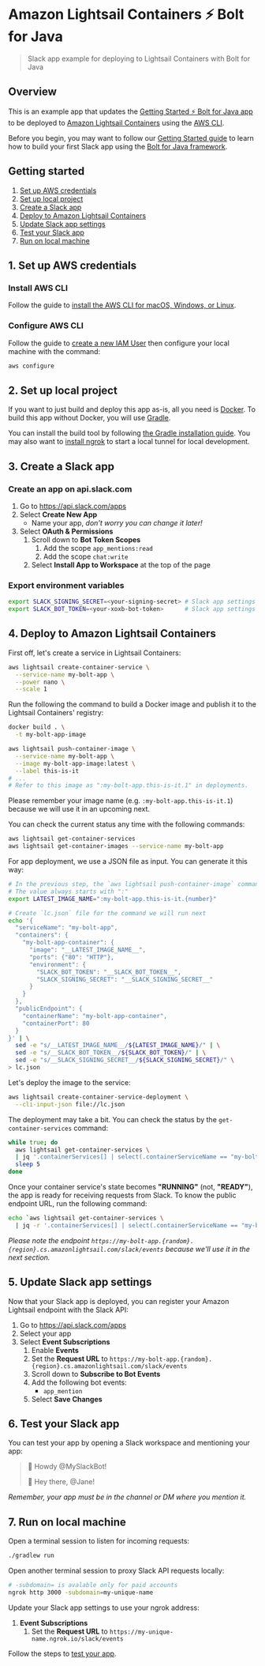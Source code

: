 # Amazon Lightsail Containers ⚡️ Bolt for Java

> Slack app example for deploying to Lightsail Containers with Bolt for Java

## Overview

This is an example app that updates the [Getting Started ⚡️ Bolt for Java app][bolt-app] to be deployed to [Amazon Lightsail Containers][aws-lightsail] using the [AWS CLI][aws-cli-install].

Before you begin, you may want to follow our [Getting Started guide][bolt-guide] to learn how to build your first Slack app using the [Bolt for Java framework][bolt-website].

## Getting started

1. [Set up AWS credentials](#1-set-up-aws-credentials)
1. [Set up local project](#2-set-up-local-project)
1. [Create a Slack app](#3-create-a-slack-app)
1. [Deploy to Amazon Lightsail Containers](#4-deploy-to-aws-lightsail)
1. [Update Slack app settings](#5-update-slack-app-settings)
1. [Test your Slack app](#6-test-your-slack-app)
1. [Run on local machine](#7-run-on-local-machine)

## 1. Set up AWS credentials

### Install AWS CLI

Follow the guide to [install the AWS CLI for macOS, Windows, or Linux][aws-cli-install].

### Configure AWS CLI

Follow the guide to [create a new IAM User][aws-cli-configure-user] then configure your local machine with the command:

```zsh
aws configure
```

## 2. Set up local project

If you want to just build and deploy this app as-is, all you need is [Docker][docker]. To build this app without Docker, you will use [Gradle][gradle].

You can install the build tool by following [the Gradle installation guide][gradle-install]. You may also want to [install ngrok][ngrok-install] to start a local tunnel for local development.

## 3. Create a Slack app

### Create an app on api.slack.com

1. Go to https://api.slack.com/apps
1. Select **Create New App**
    * Name your app, _don't worry you can change it later!_
1. Select **OAuth & Permissions**
    1. Scroll down to **Bot Token Scopes**
        1. Add the scope `app_mentions:read`
        1. Add the scope `chat:write`
    1. Select **Install App to Workspace** at the top of the page

### Export environment variables

```zsh
export SLACK_SIGNING_SECRET=<your-signing-secret> # Slack app settings > "Basic Information"
export SLACK_BOT_TOKEN=<your-xoxb-bot-token>      # Slack app settings > "OAuth & Permissions"
```

## 4. Deploy to Amazon Lightsail Containers

First off, let's create a service in Lightsail Containers:

```zsh
aws lightsail create-container-service \
  --service-name my-bolt-app \
  --power nano \
  --scale 1
```

Run the following the command to build a Docker image and publish it to the Lightsail Containers' registry:

```zsh
docker build . \
  -t my-bolt-app-image

aws lightsail push-container-image \
  --service-name my-bolt-app \
  --image my-bolt-app-image:latest \
  --label this-is-it
# ...
# Refer to this image as ":my-bolt-app.this-is-it.1" in deployments.
```

Please remember your image name (e.g. `:my-bolt-app.this-is-it.1`) because we will use it in an upcoming next.

You can check the current status any time with the following commands:

```zsh
aws lightsail get-container-services
aws lightsail get-container-images --service-name my-bolt-app
```

For app deployment, we use a JSON file as input. You can generate it this way:

```zsh
# In the previous step, the `aws lightsail push-container-image` command returned this value to you.
# The value always starts with ":"
export LATEST_IMAGE_NAME=":my-bolt-app.this-is-it.{number}"

# Create `lc.json` file for the command we will run next
echo '{
  "serviceName": "my-bolt-app",
  "containers": {
    "my-bolt-app-container": {
      "image": "__LATEST_IMAGE_NAME__",
      "ports": {"80": "HTTP"},
      "environment": {
        "SLACK_BOT_TOKEN": "__SLACK_BOT_TOKEN__",
        "SLACK_SIGNING_SECRET": "__SLACK_SIGNING_SECRET__"
      }
    }
  },
  "publicEndpoint": {
    "containerName": "my-bolt-app-container",
    "containerPort": 80
  }
}' | \
  sed -e "s/__LATEST_IMAGE_NAME__/${LATEST_IMAGE_NAME}/" | \
  sed -e "s/__SLACK_BOT_TOKEN__/${SLACK_BOT_TOKEN}/" | \
  sed -e "s/__SLACK_SIGNING_SECRET__/${SLACK_SIGNING_SECRET}/" \
> lc.json
```

Let's deploy the image to the service:

```zsh
aws lightsail create-container-service-deployment \
  --cli-input-json file://lc.json
```

The deployment may take a bit. You can check the status by the `get-container-services` command:

```zsh
while true; do
  aws lightsail get-container-services \
  | jq '.containerServices[] | select(.containerServiceName == "my-bolt-app") | .state'
  sleep 5
done
```

Once your container service's state becomes **"RUNNING"** (not, **"READY"**), the app is ready for receiving requests from Slack. To know the public endpoint URL, run the following command:

```zsh
echo `aws lightsail get-container-services \
  | jq -r '.containerServices[] | select(.containerServiceName == "my-bolt-app") | .url'`slack/events
```

_Please note the endpoint `https://my-bolt-app.{random}.{region}.cs.amazonlightsail.com/slack/events` because we'll use it in the next section._

## 5. Update Slack app settings

Now that your Slack app is deployed, you can register your Amazon Lightsail endpoint with the Slack API:

1. Go to https://api.slack.com/apps
1. Select your app
1. Select **Event Subscriptions**
    1. Enable **Events**
    1. Set the **Request URL** to `https://my-bolt-app.{random}.{region}.cs.amazonlightsail.com/slack/events`
    1. Scroll down to **Subscribe to Bot Events**
    1. Add the following bot events:
        - `app_mention`
    1. Select **Save Changes**

## 6. Test your Slack app

You can test your app by opening a Slack workspace and mentioning your app:

> 💬 Howdy @MySlackBot!
>
> 🤖 Hey there, @Jane!

_Remember, your app must be in the channel or DM where you mention it._

## 7. Run on local machine

Open a terminal session to listen for incoming requests:

```zsh
./gradlew run
```

Open another terminal session to proxy Slack API requests locally:

```zsh
# -subdomain= is avalable only for paid accounts
ngrok http 3000 -subdomain=my-unique-name
```

Update your Slack app settings to use your ngrok address:
1. **Event Subscriptions**
    1. Set the **Request URL** to `https://my-unique-name.ngrok.io/slack/events`

Follow the steps to [test your app](#6-test-your-slack-app).

[aws-cli-install]: https://docs.aws.amazon.com/cli/latest/userguide/install-cliv2.html
[aws-cli-configure]: https://docs.aws.amazon.com/cli/latest/userguide/cli-configure-quickstart.html
[aws-cli-configure-user]: https://docs.aws.amazon.com/cli/latest/userguide/cli-configure-quickstart.html#cli-configure-quickstart-creds
[aws-lightsail]: https://aws.amazon.com/lightsail/
[bolt-app]: https://slack.dev/java-slack-sdk/guides/getting-started-with-bolt
[bolt-guide]: https://slack.dev/java-slack-sdk/guides/getting-started-with-bolt
[bolt-website]: https://slack.dev/java-slack-sdk/guides/bolt-basics
[docker]: https://www.docker.com/
[gradle]: https://gradle.org/
[gradle-install]: https://gradle.org/install/
[ngrok-install]: https://api.slack.com/tutorials/tunneling-with-ngrok
[slack-app-settings]: https://api.slack.com/apps
